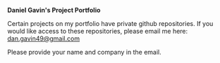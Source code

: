 **Daniel Gavin's Project Portfolio**

Certain projects on my portfolio have private github repositories. If you would like access to these repositories, please email me here: dan.gavin49@gmail.com 

Please provide your name and company in the email.
